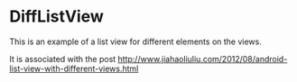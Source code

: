 DiffListView
============

This is an example of a list view for different elements on the views.

It is associated with the post http://www.jiahaoliuliu.com/2012/08/android-list-view-with-different-views.html

